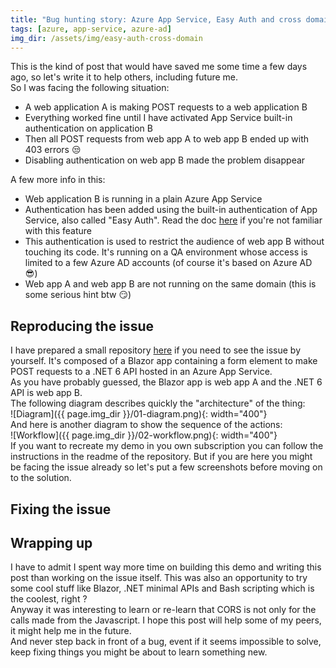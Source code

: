 ```yaml
---
title: "Bug hunting story: Azure App Service, Easy Auth and cross domain POST queries"
tags: [azure, app-service, azure-ad]
img_dir: /assets/img/easy-auth-cross-domain
---
```


This is the kind of post that would have saved me some time a few days ago, so let's write it to help others, including future me.  
So I was facing the following situation:
- A web application A is making POST requests to a web application B
- Everything worked fine until I have activated App Service built-in authentication on application B
- Then all POST requests from web app A to web app B ended up with 403 errors 😒
- Disabling authentication on web app B made the problem disappear

A few more info in this:
- Web application B is running in a plain Azure App Service
- Authentication has been added using the built-in authentication of App Service, also called "Easy Auth". Read the doc [here](https://docs.microsoft.com/en-us/azure/app-service/overview-authentication-authorization) if you're not familiar with this feature
- This authentication is used to restrict the audience of web app B without touching its code. It's running on a QA environment whose access is limited to a few Azure AD accounts (of course it's based on Azure AD 😎)
- Web app A and web app B are not running on the same domain (this is some serious hint btw 😏)


## Reproducing the issue

I have prepared a small repository [here](https://github.com/xaviermignot/azure-easy-auth-cross-domain-post) if you need to see the issue by yourself. It's composed of a Blazor app containing a form element to make POST requests to a .NET 6 API hosted in an Azure App Service.  
As you have probably guessed, the Blazor app is web app A and the .NET 6 API is web app B.  
The following diagram describes quickly the "architecture" of the thing:  
![Diagram]({{ page.img_dir }}/01-diagram.png){: width="400"}  
And here is another diagram to show the sequence of the actions:  
![Workflow]({{ page.img_dir }}/02-workflow.png){: width="400"}  
If you want to recreate my demo in you own subscription you can follow the instructions in the readme of the repository. But if you are here you might be facing the issue already so let's put a few screenshots before moving on to the solution.  


## Fixing the issue

## Wrapping up

I have to admit I spent way more time on building this demo and writing this post than working on the issue itself. This was also an opportunity to try some cool stuff like Blazor, .NET minimal APIs and Bash scripting which is the coolest, right ?  
Anyway it was interesting to learn or re-learn that CORS is not only for the calls made from the Javascript. I hope this post will help some of my peers, it might help me in the future.  
And never step back in front of a bug, event if it seems impossible to solve, keep fixing things you might be about to learn something new.